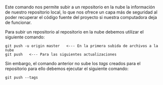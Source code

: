 Este comando nos permite subir a un repositorio en la nube la información de nuestro repositorio local, lo que nos ofrece un capa más de seguridad al poder recuperar el código fuente del proyecto si nuestra computadora deja de funcionar.

Para subir un repositorio al repositorio en la nube debemos utilizar el siguiente comando:

```
git push -u origin master   <--- En la primera subida de archivos a la nube
git push   <--- Para las siguientes actualizaciones
```

Sin embargo, el comando anterior no sube los *tags* creados para el repositorio para ello debemos ejecutar el siguiente comando:

```
git push --tags
```